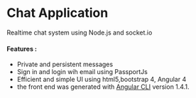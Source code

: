 
# Chat Application 

 Realtime chat system using Node.js and socket.io
 
 #### Features : 
 
  * Private and persistent messages
  * Sign in and login wih email using PassportJs
  * Efficient and simple UI using html5,bootstrap 4, Angular 4
  * the front end was generated with [Angular CLI](https://github.com/angular/angular-cli) version 1.4.1.
  
  


